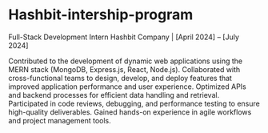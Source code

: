 # Hashbit-intership-program

Full-Stack Development Intern
Hashbit Company | [April 2024] – [July 2024]

Contributed to the development of dynamic web applications using the MERN stack (MongoDB, Express.js, React, Node.js).
Collaborated with cross-functional teams to design, develop, and deploy features that improved application performance and user experience.
Optimized APIs and backend processes for efficient data handling and retrieval.
Participated in code reviews, debugging, and performance testing to ensure high-quality deliverables.
Gained hands-on experience in agile workflows and project management tools.

